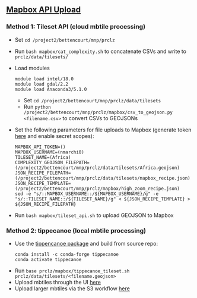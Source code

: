 
## [Mapbox API Upload](https://docs.mapbox.com/api/maps/#tilesets) ##

### Method 1: Tileset API (cloud mbtile processing) ###
* Set `cd /project2/bettencourt/mnp/prclz`
* Run `bash mapbox/cat_complexity.sh` to concatenate CSVs and write to `prclz/data/tilesets/`
* Load modules
    ```
    module load intel/18.0
    module load gdal/2.2
    module load Anaconda3/5.1.0
    ```
    * Set `cd /project2/bettencourt/mnp/prclz/data/tilesets` 
    * Run `python /project2/bettencourt/mnp/prclz/mapbox/csv_to_geojson.py <filename.csv>` to convert CSVs to GEOJSONs
* Set the following parameters for file uploads to Mapbox (generate token [here](https://account.mapbox.com/access-tokens/create) and enable secret scopes):
    ```
    MAPBOX_API_TOKEN=()
    MAPBOX_USERNAME=(nmarchi0)
    TILESET_NAME=(Africa)
    COMPLEXITY_GEOJSON_FILEPATH=(/project2/bettencourt/mnp/prclz/data/tilesets/Africa.geojson)
    JSON_RECIPE_FILEPATH=(/project2/bettencourt/mnp/prclz/data/tilesets/mapbox_recipe.json)
    JSON_RECIPE_TEMPLATE=(/project2/bettencourt/mnp/prclz/mapbox/high_zoom_recipe.json)
    sed -e "s/::MAPBOX_USERNAME::/${MAPBOX_USERNAME}/g" -e "s/::TILESET_NAME::/${TILESET_NAME}/g" < ${JSON_RECIPE_TEMPLATE} > ${JSON_RECIPE_FILEPATH}
    ```
    
 * Run `bash mapbox/tileset_api.sh` to upload GEOJSON to Mapbox
 
 ### Method 2: tippecanoe (local mbtile processing) ###
 * Use the [tippencanoe package](https://github.com/mapbox/tippecanoe) and build from source repo:
   ```
   conda install -c conda-forge tippecanoe
   conda activate tippecanoe
   ```
 * Run `base prclz/mapbox/tippecanoe_tileset.sh prclz/data/tilesets/<filename.geojson>`
 * Upload mbtiles through the UI [here](https://studio.mapbox.com/tilesets/)
 * Upload larger mbtiles via the S3 workflow [here](https://docs.mapbox.com/api/maps/#retrieve-s3-credentials)
